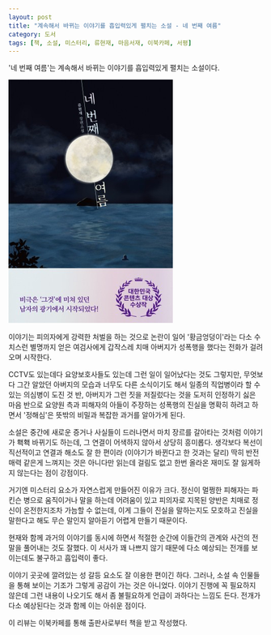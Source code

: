```yaml
---
layout: post
title: "계속해서 바뀌는 이야기를 흡입력있게 펼치는 소설 - 네 번째 여름"
category: 도서
tags: [책, 소설, 미스터리, 류현재, 마음서재, 이북카페, 서평]
---
```


'네 번째 여름'는
계속해서 바뀌는 이야기를 흡입력있게 펼치는 소설이다.

![표지](/images/fourth-summer-book-h480.jpg)

이야기는 피의자에게 강력한 처벌을 하는 것으로 논란이 일어
'황금엉덩이'라는 다소 수치스런 별명까지 얻은 여검사에게
갑작스레 치매 아버지가 성폭행을 했다는 전화가 걸려오며 시작한다.

CCTV도 있는데다 요양보호사들도 있는데 그런 일이 일어났다는 것도 그렇지만,
무엇보다 그간 알았던 아버지의 모습과 너무도 다른 소식이기도 해서
일종의 직업병이라 할 수 있는 의심병이 도진 것 반,
아버지가 그런 짓을 저질렀다는 것을 도저히 인정하기 싫은 마음 반으로
요양원 측과 피해자의 아들이 주장하는 성폭행의 진실을 명확히 하려고 하면서
'정해심'은 뜻밖의 비밀과 복잡한 과거를 알아가게 된다.

소설은 중간에 새로운 증거나 사실들이 드러나면서
마치 장르를 갈아타는 것처럼 이야기가 홱홱 바뀌기도 하는데,
그 연결이 어색하지 않아서 상당히 흥미롭다.
생각보다 복선이 직선적이고 연결과 해소도 잘 한 편이라
(이야기가 바뀐다고 한 것과는 달리) 딱히 반전 매력 같은게 느껴지는 것은 아니다만
읽는데 걸림도 없고 한번 올라온 재미도 잘 잃게하지 않는다는 점이 강점이다.

거기엔 미스터리 요소가 자연스럽게 만들어진 이유가 크다.
정신이 멀쩡한 피해자는 파킨슨 병으로 움직이거나 말을 하는데 어려움이 있고
피의자로 지목된 양반은 치매로 정신이 온전한지조차 가늠할 수 없는데,
이게 그들이 진실을 말하는지도 모호하고
진실을 말한다고 해도 무슨 말인지 알아듣기 어렵게 만들기 때문이다.

현재와 함께 과거의 이야기를 동시에 하면서
적절한 순간에 이들간의 관계와 사건의 전말을 풀어내는 것도 잘했다.
이 서사가 꽤 나쁘지 않기 때문에 다소 예상되는 전개를 보이는데도 불구하고 흡입력이 좋다.

이야기 곳곳에 깔려있는 성 갈등 요소도 잘 이용한 편이긴 하다.
그러나, 소설 속 인물들을 통해 보이는 기조가 그렇게 공감이 가는 것은 아니었다.
이야기 진행에 꼭 필요하지 않은데 그런 내용이 나오기도 해서
좀 불필요하게 언급이 과하다는 느낌도 든다.
전개가 다소 예상된다는 것과 함께 이는 아쉬운 점이다.



<div class="im im-info">
이 리뷰는 이북카페를 통해 출판사로부터 책을 받고 작성했다.
</div>
